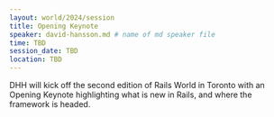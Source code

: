 ```yaml
---
layout: world/2024/session
title: Opening Keynote
speaker: david-hansson.md # name of md speaker file
time: TBD
session_date: TBD
location: TBD
---
```


DHH will kick off the second edition of Rails World in Toronto with an Opening Keynote highlighting what is new in Rails, and where the framework is headed.